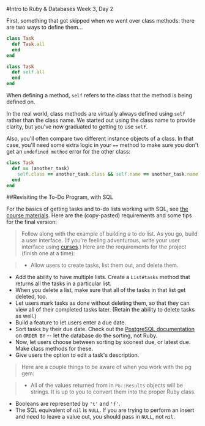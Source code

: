 #Intro to Ruby & Databases Week 3, Day 2

First, something that got skipped when we went over class methods: there are two
ways to define them...

```ruby
class Task
  def Task.all
  end
end

class Task
  def self.all
  end
end
```

When defining a method, `self` refers to the class that the method is being 
defined on.

In the real world, class methods are virtually always defined using `self` 
rather than the class name. We started out using the class name to provide 
clarity, but you've now graduated to getting to use `self`.

Also, you'll often compare two different instance objects of a class. In that
case, you'll need some extra logic in your `==` method to make sure you don't
get an  `undefined method` error for the other class:

```ruby
class Task
  def == (another_task)
    self.class == another_task.class && self.name == another_task.name
  end
end
```

##Revisiting the To-Do Program, with SQL

For the basics of getting tasks and to-do lists working with SQL, see 
[the course materials](https://canvas.instructure.com/courses/922390/pages/exercise-to-do-with-sql?module_item_id=7145474).
Here are the (copy-pasted) requirements and some tips for the final 
version:

> Follow along with the example of building a to do list. As you go, build a user 
interface. (If you're feeling adventurous, write your user interface using 
[curses](http://www.ruby-doc.org/stdlib-2.0/libdoc/curses/rdoc/Curses.html).) 
Here are the requirements for the project (finish one at a time):

> * Allow users to create tasks, list them out, and delete them.
* Add the ability to have multiple lists. Create a `List#tasks` method that
  returns all the tasks in a particular list.
* When you delete a list, make sure that all of the tasks in that list get
  deleted, too.
* Let users mark tasks as done without deleting them, so that they can view all
  of their completed tasks later. (Retain the ability to delete tasks as well.)
* Build a feature to let users enter a due date.
* Sort tasks by their due date. Check out the [PostgreSQL documentation](http://www.postgresql.org/docs/9.2/static/queries-order.html)
  on `ORDER BY` -- let the database do the sorting, not Ruby.
* Now, let users choose between sorting by soonest due, or latest due. Make class
  methods for these.
* Give users the option to edit a task's description.

> Here are a couple things to be aware of when you work with the pg gem:

> * All of the values returned from in `PG::Results` objects will be strings. It
  is up to you to convert them into the proper Ruby class.
* Booleans are represented by `'t'` and `'f'`.
* The SQL equivalent of `nil` is `NULL`. If you are trying to perform an insert
  and need to leave a value out, you should pass in `NULL`, not `nil`.
